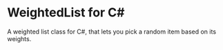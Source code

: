 # WeightedList for C#
A weighted list class for C#, that lets you pick a random item based on its weights.
